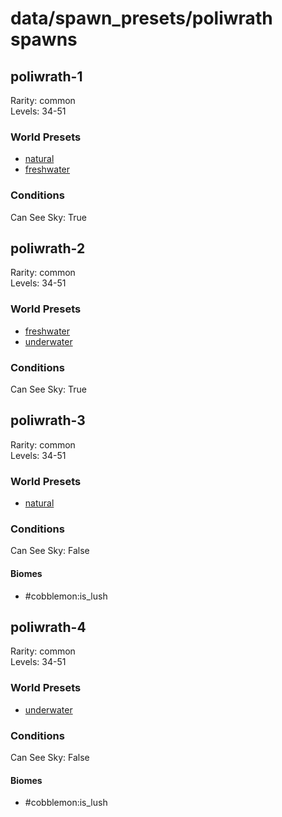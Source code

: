 # data/spawn_presets/poliwrath spawns  
  
## poliwrath-1  
Rarity: common  
Levels: 34-51  
  
### World Presets  
* [natural](data/spawn_data/natural.md)  
* [freshwater](data/spawn_data/freshwater.md)  
  
### Conditions  
Can See Sky: True  
  
## poliwrath-2  
Rarity: common  
Levels: 34-51  
  
### World Presets  
* [freshwater](data/spawn_data/freshwater.md)  
* [underwater](data/spawn_data/underwater.md)  
  
### Conditions  
Can See Sky: True  
  
## poliwrath-3  
Rarity: common  
Levels: 34-51  
  
### World Presets  
* [natural](data/spawn_data/natural.md)  
  
### Conditions  
Can See Sky: False  
  
#### Biomes  
  * #cobblemon:is_lush
  
  
## poliwrath-4  
Rarity: common  
Levels: 34-51  
  
### World Presets  
* [underwater](data/spawn_data/underwater.md)  
  
### Conditions  
Can See Sky: False  
  
#### Biomes  
  * #cobblemon:is_lush
  
